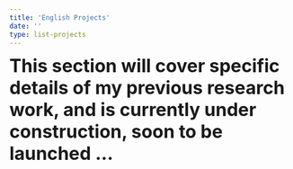 ```yaml
---
title: 'English Projects'
date: ''
type: list-projects
---
```


<font size="6">**This section will cover specific details of my previous research work, and is currently under construction, soon to be launched ...**</font>